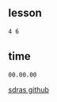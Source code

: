 ## lesson

``` bash
4 6
```

## time

``` bash
00.00.00
```

[sdras github](https://github.com/sdras/building-web-apps-with-vue)
